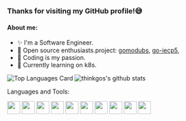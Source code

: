 ### Thanks for visiting my GitHub profile!:sweat_smile:

#### About me:

- :sparkles: I'm a Software Engineer.
- :star2: Open source enthusiasts.project: [gomodubs](https://github.com/thinkgos/gomodbus), [go-iecp5](https://github.com/thinkgos/go-iecp5),
- :yellow_heart: Coding is my passion.
- :dizzy: Currently learning on k8s.

![Top Languages Card](https://github-readme-stats.vercel.app/api/top-langs/?username=thinkgos&theme=radical&hide=html)
![thinkgos's github stats](https://github-readme-stats.vercel.app/api?username=thinkgos&show_icons=true&include_all_commits=false&count_private=true&theme=radical&line_height=40)

Languages and Tools:  

<code><img height="30" src="https://raw.githubusercontent.com/thinkgos/thinkgos/master/asserts/golang.jpeg"></code>
<code><img height="30" src="https://raw.githubusercontent.com/thinkgos/thinkgos/master/asserts/c.jpeg"></code>
<code><img height="30" src="https://raw.githubusercontent.com/thinkgos/thinkgos/master/asserts/bash.jpg"></code>
<code><img height="30" src="https://raw.githubusercontent.com/thinkgos/thinkgos/master/asserts/rust.png"></code>
<code><img height="30" src="https://raw.githubusercontent.com/thinkgos/thinkgos/master/asserts/goland.png"></code>
<code><img height="30" src="https://raw.githubusercontent.com/thinkgos/thinkgos/master/asserts/clion.png"></code>
<code><img height="30" src="https://raw.githubusercontent.com/thinkgos/thinkgos/master/asserts/docker.jpg"></code>
<code><img height="30" src="https://raw.githubusercontent.com/thinkgos/thinkgos/master/asserts/linux.jpg"></code>
<code><img height="30" src="https://raw.githubusercontent.com/thinkgos/thinkgos/master/asserts/visual-studio-code.png"></code>
<code><img height="30" src="https://raw.githubusercontent.com/thinkgos/thinkgos/master/asserts/typora.jpg"></code>
